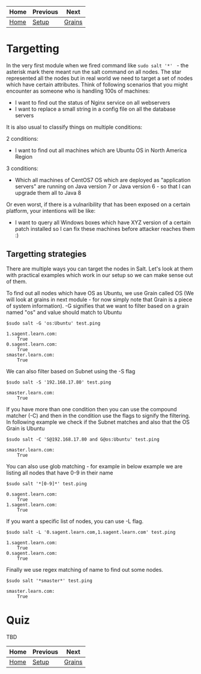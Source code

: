 |Home          |Previous          | Next              |
|--------------|------------------|-------------------|
|[Home](../../)|[Setup](../setup) |[Grains](../grains)|

# Targetting

In the very first module when we fired command like ```sudo salt '*' ``` - the asterisk mark there meant run the salt command on all nodes. The star represented all the nodes but in real world we need to target a set of nodes which have certain attributes. Think of following scenarios that you might encounter as someone who is handling 100s of machines:

* I want to find out the status of Nginx service on all webservers
* I want to replace a small string in a config file on all the database servers

It is also usual to classify things on multiple conditions:

2 conditions: 
* I want to find out all machines which are Ubuntu OS in North America Region

3 conditions:
* Which all machines of CentOS7 OS which are deployed as "application servers" are running on Java version 7 or Java version 6 - so that I can upgrade them all to Java 8


Or even worst, if there is a vulnaribility that has been exposed on a certain platform, your intentions will be like:

* I want to query all Windows boxes which have XYZ version of a certain patch installed so I can fix these machines before attacker reaches them :)


## Targetting strategies

There are multiple ways you can target the nodes in Salt. Let's look at them with practical examples which work in our setup so we can make sense out of them.

To find out all nodes which have OS as Ubuntu, we use Grain called OS (We will look at grains in next module - for now simply note that Grain is a piece of system information). -G signifies that we want to filter based on a grain named "os" and value should match to Ubuntu

```
$sudo salt -G 'os:Ubuntu' test.ping

1.sagent.learn.com:
    True
0.sagent.learn.com:
    True
smaster.learn.com:
    True

```


We can also filter based on Subnet using the -S flag
```
$sudo salt -S '192.168.17.80' test.ping

smaster.learn.com:
    True
```

If you have more than one condition then you can use the compound matcher (-C) and then in the condition use the flags to signify the filtering. In following example we check if the Subnet matches and also that the OS Grain is Ubuntu

```
$sudo salt -C 'S@192.168.17.80 and G@os:Ubuntu' test.ping

smaster.learn.com:
    True
```

You can also use glob matching - for example in below example we are listing all nodes that have 0-9 in their name
```
$sudo salt '*[0-9]*' test.ping

0.sagent.learn.com:
    True
1.sagent.learn.com:
    True
```

If you want a specific list of nodes, you can use -L flag.
```
$sudo salt -L '0.sagent.learn.com,1.sagent.learn.com' test.ping

1.sagent.learn.com:
    True
0.sagent.learn.com:
    True

```

Finally we use regex matching of name to find out some nodes. 
```
$sudo salt '*smaster*' test.ping

smaster.learn.com:
    True
```

# Quiz

TBD


|Home          |Previous          | Next              |
|--------------|------------------|-------------------|
|[Home](../../)|[Setup](../setup) |[Grains](../grains)|